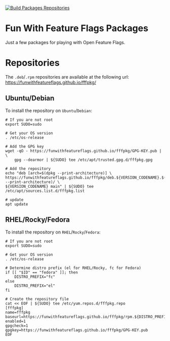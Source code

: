 [![Build Packages Repositories](https://github.com/funwithfeatureflags/fffpkg/actions/workflows/repos.yml/badge.svg)](https://github.com/funwithfeatureflags/fffpkg/actions/workflows/repos.yml)

# Fun With Feature Flags Packages

Just a few packages for playing with Open Feature Flags.

# Repositories

The `.deb`/`.rpm` repositories are available at the following url: https://funwithfeatureflags.github.io/fffpkg/

## Ubuntu/Debian

To install the repository on `Ubuntu`/`Debian`:
```shell
# If you are not root
export SUDO=sudo

# Get your OS version
. /etc/os-release

# Add the GPG key
wget -qO - https://funwithfeatureflags.github.io/fffpkg/GPG-KEY.pub | \
    gpg --dearmor | ${SUDO} tee /etc/apt/trusted.gpg.d/fffpkg.gpg

# Add the repository
echo "deb [arch=$(dpkg --print-architecture)] \
https://funwithfeatureflags.github.io/fffpkg/deb.${VERSION_CODENAME}.$(dpkg --print-architecture)/ \
${VERSION_CODENAME} main" | ${SUDO} tee /etc/apt/sources.list.d/fffpkg.list

# update
apt update
```

## RHEL/Rocky/Fedora

To install the repository on `RHEL`/`Rocky`/`Fedora`:

```shell
# If you are not root
export SUDO=sudo

# Get your OS version
. /etc/os-release

# Determine distro prefix (el for RHEL/Rocky, fc for Fedora)
if [[ "$ID" == "fedora" ]]; then
    DISTRO_PREFIX="fc"
else
    DISTRO_PREFIX="el"
fi

# Create the repository file
cat << EOF | ${SUDO} tee /etc/yum.repos.d/fffpkg.repo
[fffpkg]
name=fffpkg
baseurl=https://funwithfeatureflags.github.io/fffpkg/rpm.${DISTRO_PREFIX}\$releasever.\$basearch/\$releasever/\$basearch/
enabled=1
gpgcheck=1
gpgkey=https://funwithfeatureflags.github.io/fffpkg/GPG-KEY.pub
EOF
```
